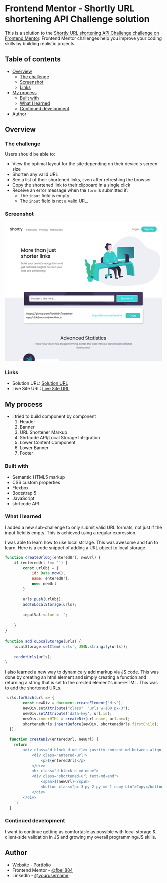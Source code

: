 # Frontend Mentor - Shortly URL shortening API Challenge solution

This is a solution to the [Shortly URL shortening API Challenge challenge on Frontend Mentor](https://www.frontendmentor.io/challenges/url-shortening-api-landing-page-2ce3ob-G). Frontend Mentor challenges help you improve your coding skills by building realistic projects. 

## Table of contents

- [Overview](#overview)
  - [The challenge](#the-challenge)
  - [Screenshot](#screenshot)
  - [Links](#links)
- [My process](#my-process)
  - [Built with](#built-with)
  - [What I learned](#what-i-learned)
  - [Continued development](#continued-development)
- [Author](#author)

## Overview

### The challenge

Users should be able to:

- View the optimal layout for the site depending on their device's screen size
- Shorten any valid URL
- See a list of their shortened links, even after refreshing the browser
- Copy the shortened link to their clipboard in a single click
- Receive an error message when the `form` is submitted if:
  - The `input` field is empty
  - The `input` field is not a valid URL. 

### Screenshot

![Solution Preview Screenshot](./images/screenshot.png)

### Links

- Solution URL: [Solution URL](https://www.frontendmentor.io/solutions/responsive-url-shortener-landing-page-nSvBi0IGrK)
- Live Site URL: [Live Site URL](https://shortenitfrancis.netlify.app/)

## My process

- I tried to build component by component
  1. Header
  2. Banner 
  3. URL Shortener Markup
  4. Shrtcode API/Local Storage Integration
  5. Lower Content Component
  6. Lower Banner
  7. Footer

### Built with

- Semantic HTML5 markup
- CSS custom properties
- Flexbox
- Bootstrap 5
- JavaScript
- shrtcode API 

### What I learned

I added a new sub-challenge to only submit valid URL formats, not just if the input field is empty. This is achieved using a regular expression. 

I was able to learn how to use local storage. This was awesome and fun to learn. Here is a code snippet of adding a URL object to local storage. 

```js
function createUrlObj(enteredUrl, newUrl) {
    if (enteredUrl !== '') {
        const urlObj = {
            id: Date.now(),
            name: enteredUrl,
            new: newUrl
        }

        urls.push(urlObj);
        addToLocalStorage(urls);

        inputVal.value = '';

    }
}

function addToLocalStorage(urls) {
    localStorage.setItem('urls', JSON.stringify(urls));

    renderUrls(urls);
}
```
I also learned a new way to dynamically add markup via JS code. This was done by creating an html element and simply creating a function and returning a string that is set to the created element's innerHTML. This was to add the shortened URLs. 

```js
 urls.forEach(url => {
        const newDiv = document.createElement('div');
        newDiv.setAttribute("class", "urls w-100 px-3");
        newDiv.setAttribute('data-key', url.id);
        newDiv.innerHTML = createDiv(url.name, url.new);
        shortenedUrls.insertBefore(newDiv, shortenedUrls.firstChild);
  });

  function createDiv(enteredUrl, newUrl) {      
    return `
        <div class="d-block d-md-flex justify-content-md-between align-items-center">
            <div class="entered-url">
                <p>${enteredUrl}</p>
            </div>
            <hr class="d-block d-md-none">
            <div class="shortened-url text-md-end">
                <span>${newUrl}</span>
                <button class="px-3 py-2 py-md-1 copy-btn">Copy</button>
            </div>
        </div>
    `;
  }
```

### Continued development

I want to continue getting as comfortable as possible with local storage & client-side validation in JS and growing my overall programming/JS skills. 

## Author

- Website - [Portfolio](https://francisbell.netlify.app/)
- Frontend Mentor - [@fbell884](https://www.frontendmentor.io/profile/fbell884)
- LinkedIn - [@yourusername](https://www.linkedin.com/in/francis-bell/);

